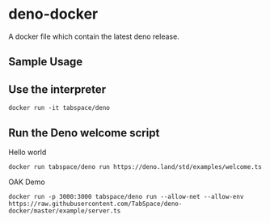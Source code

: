 # deno-docker

A docker file which contain the latest deno release.

## Sample Usage

## Use the interpreter

`docker run -it tabspace/deno`

## Run the Deno welcome script

Hello world

`docker run tabspace/deno run https://deno.land/std/examples/welcome.ts`

OAK Demo

`docker run -p 3000:3000 tabspace/deno run --allow-net --allow-env https://raw.githubusercontent.com/TabSpace/deno-docker/master/example/server.ts`
